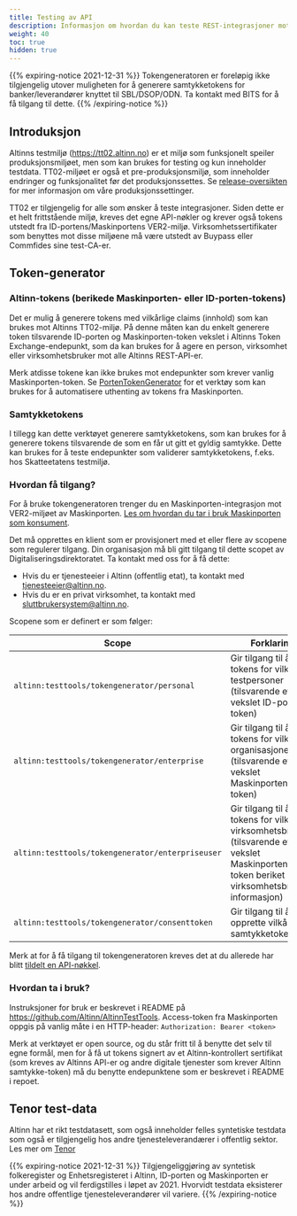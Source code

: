 ```yaml
---
title: Testing av API
description: Informasjon om hvordan du kan teste REST-integrasjoner mot Altinn
weight: 40
toc: true
hidden: true
---
```


{{% expiring-notice 2021-12-31 %}}
Tokengeneratoren er foreløpig ikke tilgjengelig utover muligheten for å generere samtykketokens for banker/leverandører knyttet til SBL/DSOP/ODN. Ta kontakt med BITS for å få tilgang til dette.
{{% /expiring-notice %}}


## Introduksjon

Altinns testmiljø (https://tt02.altinn.no) er et miljø som funksjonelt speiler produksjonsmiljøet, men som kan brukes for testing og kun inneholder testdata. TT02-miljøet er også et pre-produksjonsmiljø, som inneholder endringer og funksjonalitet før det produksjonssettes. Se [release-oversikten](../../../../ny-funksjonalitet/prodsetting/) for mer informasjon om våre produksjonssettinger.

TT02 er tilgjengelig for alle som ønsker å teste integrasjoner. Siden dette er et helt frittstående miljø, kreves det egne API-nøkler og krever også tokens utstedt fra ID-portens/Maskinportens VER2-miljø. Virksomhetssertifikater som benyttes mot disse miljøene må være utstedt av Buypass eller Commfides sine test-CA-er.

## Token-generator

### Altinn-tokens (berikede Maskinporten- eller ID-porten-tokens)

Det er mulig å generere tokens med vilkårlige claims (innhold) som kan brukes mot Altinns TT02-miljø. På denne måten kan du enkelt generere token tilsvarende ID-porten og Maskinporten-token vekslet i Altinns Token Exchange-endepunkt, som da kan brukes for å agere en person, virksomhet eller virksomhetsbruker mot alle Altinns REST-API-er. 

Merk atdisse tokene kan ikke brukes mot endepunkter som krever vanlig Maskinporten-token. Se [PortenTokenGenerator](https://github.com/Altinn/MaskinportenTokenGenerator) for et verktøy som kan brukes for å automatisere uthenting av tokens fra Maskinporten.

### Samtykketokens

I tillegg kan dette verktøyet generere samtykketokens, som kan brukes for å generere tokens tilsvarende de som en får ut gitt et gyldig samtykke. Dette kan brukes for å teste endepunkter som validerer samtykketokens, f.eks. hos Skatteetatens testmiljø.

### Hvordan få tilgang?

For å bruke tokengeneratoren trenger du en Maskinporten-integrasjon mot VER2-miljøet av Maskinporten. [Les om hvordan du tar i bruk Maskinporten som konsument](https://samarbeid.digdir.no/maskinporten/konsument/119).

Det må opprettes en klient som er provisjonert med et eller flere av scopene som regulerer tilgang. Din organisasjon må bli gitt tilgang til dette scopet av Digitaliseringsdirektoratet. Ta kontakt med oss for å få dette:

* Hvis du er tjenesteeier i Altinn (offentlig etat), ta kontakt med tjenesteeier@altinn.no. 
* Hvis du er en privat virksomhet, ta kontakt med sluttbrukersystem@altinn.no. 

Scopene som er definert er som følger:

| Scope | Forklaring
|-------|-----------
| `altinn:testtools/tokengenerator/personal`  | Gir tilgang til å lage tokens for vilkårlige testpersoner (tilsvarende et vekslet ID-porten-token) |
| `altinn:testtools/tokengenerator/enterprise` | Gir tilgang til å lage tokens for vilkårlige organisasjoner (tilsvarende et vekslet Maskinporten-token) |
| `altinn:testtools/tokengenerator/enterpriseuser` | Gir tilgang til å lage tokens for vilkårlige virksomhetsbrukere (tilsvarende et vekslet Maskinporten-token beriket med virksomhetsbruker-informasjon) |
| `altinn:testtools/tokengenerator/consenttoken` | Gir tilgang til å opprette vilkårlige samtykketokens |

Merk at for å få tilgang til tokengeneratoren kreves det at du allerede har blitt [tildelt en API-nøkkel](../).

### Hvordan ta i bruk?

Instruksjoner for bruk er beskrevet i README på https://github.com/Altinn/AltinnTestTools. Access-token fra Maskinporten  oppgis på vanlig måte i en HTTP-header: `Authorization: Bearer <token>`

Merk at verktøyet er open source, og du står fritt til å benytte det selv til egne formål, men for å få ut tokens signert av et Altinn-kontrollert sertifikat (som kreves av Altinns API-er og andre digitale tjenester som krever Altinn samtykke-token) må du benytte endepunktene som er beskrevet i README i repoet.

## Tenor test-data

Altinn har et rikt testdatasett, som også inneholder felles syntetiske testdata som også er tilgjengelig hos andre tjenesteleverandærer i offentlig sektor. Les mer om [Tenor](https://www.digdir.no/digitale-felleslosninger/tenor-testdatasok/1284)

{{% expiring-notice 2021-12-31 %}}
Tilgjengeliggjøring av syntetisk folkeregister og Enhetsregisteret i Altinn, ID-porten og Maskinporten er under arbeid og vil ferdigstilles i løpet av 2021. Hvorvidt testdata eksisterer hos andre offentlige tjenesteleverandører vil variere.
{{% /expiring-notice %}}
